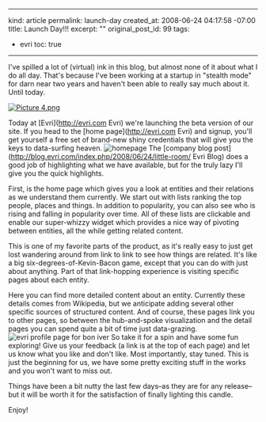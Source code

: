 ----- 
kind: article
permalink: launch-day
created_at: 2008-06-24 04:17:58 -07:00
title: Launch Day!!!
excerpt: ""
original_post_id: 99
tags: 
- evri
toc: true
-----
I've spilled a lot of (virtual) ink in this blog, but almost none of it about what I do all day. That's because I've been working at a startup in "stealth mode" for darn near two years and haven't been able to really say much about it. Until today.<a href="http://evri.com" title="Evri" target="_blank"></a>

<a href="http://evri.com" title="Evri" target="_blank">![Picture 4.png](http://livollmers.net/wp-content/uploads/2008/06/picture-4.jpg)</a>

Today at [Evri](http://evri.com Evri) we're launching the beta version of our site. If you head to the [home page](http://evri.com Evri) and signup, you'll get yourself a free set of brand-new shiny credentials that will give you the keys to data-surfing heaven.
![homepage](http://blog.evri.com/wp-content/uploads/2008/06/evri-homepage-aaman.png)
The [company blog post](http://blog.evri.com/index.php/2008/06/24/little-room/ Evri Blog) does a good job of highlighting what we have available, but for the truly lazy I'll give you the quick highlights.

First, is the home page which gives you a look at entities and their relations as we understand them currently. We start out with lists ranking the top people, places and things. In addition to popularity, you can also see who is rising and falling in popularity over time. All of these lists are clickable and enable our super-whizzy widget which provides a nice way of pivoting between entities, all the while getting related content.

This is one of my favorite parts of the product, as it's really easy to just get lost wandering around from link to link to see how things are related. It's like a big six-degrees-of-Kevin-Bacon game, except that you can do with just about anything. Part of that link-hopping experience is visiting specific pages about each entity.

Here you can find more detailed content about an entity. Currently these details comes from Wikipedia, but we anticipate adding several other specific sources of structured content. And of course, these pages link you to other pages, so between the hub-and-spoke visualization and the detail pages you can spend quite a bit of time just data-grazing.
![evri profile page for bon iver](http://blog.evri.com/wp-content/uploads/2008/06/bon-iver.png)
So take it for a spin and have some fun exploring! Give us your feedback (a link is at the top of each page) and let us know what you like and don't like. Most importantly, stay tuned. This is just the beginning for us, we have some pretty exciting stuff in the works and you won't want to miss out.

Things have been a bit nutty the last few days&#8211;as they are for any release&#8211;but it will be worth it for the satisfaction of finally lighting this candle.


Enjoy!

